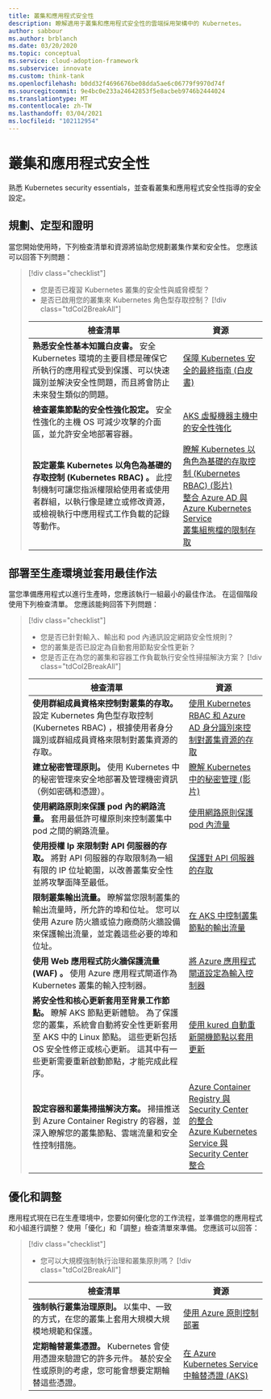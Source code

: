 ```yaml
---
title: 叢集和應用程式安全性
description: 瞭解適用于叢集和應用程式安全性的雲端採用架構中的 Kubernetes。
author: sabbour
ms.author: brblanch
ms.date: 03/20/2020
ms.topic: conceptual
ms.service: cloud-adoption-framework
ms.subservice: innovate
ms.custom: think-tank
ms.openlocfilehash: b0dd32f4696676be08dda5ae6c06779f9970d74f
ms.sourcegitcommit: 9e4bc0e233a24642853f5e8acbeb9746b2444024
ms.translationtype: MT
ms.contentlocale: zh-TW
ms.lasthandoff: 03/04/2021
ms.locfileid: "102112954"
---
```

<!-- cSpell:ignore kured -->

# <a name="cluster-and-application-security"></a>叢集和應用程式安全性

熟悉 Kubernetes security essentials，並查看叢集和應用程式安全性指導的安全設定。

## <a name="plan-train-and-proof"></a>規劃、定型和證明

當您開始使用時，下列檢查清單和資源將協助您規劃叢集作業和安全性。 您應該可以回答下列問題：

> [!div class="checklist"]
>
> - 您是否已複習 Kubernetes 叢集的安全性與威脅模型？
> - 是否已啟用您的叢集來 Kubernetes 角色型存取控制？
> [!div class="tdCol2BreakAll"]
>
> | 檢查清單 | 資源 |
> |---|---|
> | **熟悉安全性基本知識白皮書。** 安全 Kubernetes 環境的主要目標是確保它所執行的應用程式受到保護、可以快速識別並解決安全性問題，而且將會防止未來發生類似的問題。 | [保障 Kubernetes 安全的最終指南 (白皮書) ](https://clouddamcdnprodep.azureedge.net/gdc/gdc8LXmoZ/original)     |
> | **檢查叢集節點的安全性強化設定。** 安全性強化的主機 OS 可減少攻擊的介面區，並允許安全地部署容器。 | [AKS 虛擬機器主機中的安全性強化](/azure/aks/security-hardened-vm-host-image)     |
> | **設定叢集 Kubernetes 以角色為基礎的存取控制 (Kubernetes RBAC) 。** 此控制機制可讓您指派權限給使用者或使用者群組，以執行像是建立或修改資源，或檢視執行中應用程式工作負載的記錄等動作。 | [瞭解 Kubernetes 以角色為基礎的存取控制 (Kubernetes RBAC)  (影片) ](https://www.youtube.com/watch?list=PLLasX02E8BPCrIhFrc_ZiINhbRkYMKdPT&v=G3R24JSlGjY&index=12) <br> [整合 Azure AD 與 Azure Kubernetes Service](/azure/aks/azure-ad-integration-cli) <br> [叢集組態檔的限制存取](/azure/aks/control-kubeconfig-access)   |

## <a name="deploy-to-production-and-apply-best-practices"></a>部署至生產環境並套用最佳作法

當您準備應用程式以進行生產時，您應該執行一組最小的最佳作法。 在這個階段使用下列檢查清單。 您應該能夠回答下列問題：

> [!div class="checklist"]
>
> - 您是否已針對輸入、輸出和 pod 內通訊設定網路安全性規則？
> - 您的叢集是否已設定為自動套用節點安全性更新？
> - 您是否正在為您的叢集和容器工作負載執行安全性掃描解決方案？
> [!div class="tdCol2BreakAll"]
>
> | 檢查清單 | 資源 |
> |---|---|
> | **使用群組成員資格來控制對叢集的存取。** 設定 Kubernetes 角色型存取控制 (Kubernetes RBAC) ，根據使用者身分識別或群組成員資格來限制對叢集資源的存取。 | [使用 Kubernetes RBAC 和 Azure AD 身分識別來控制對叢集資源的存取](/azure/aks/azure-ad-rbac)    |
> | **建立秘密管理原則。** 使用 Kubernetes 中的秘密管理來安全地部署及管理機密資訊（例如密碼和憑證）。 | [瞭解 Kubernetes 中的秘密管理 (影片) ](https://www.youtube.com/watch?list=PLLasX02E8BPCrIhFrc_ZiINhbRkYMKdPT&v=KmhM33j5WYk&index=10) |
> | **使用網路原則來保護 pod 內的網路流量。** 套用最低許可權原則來控制叢集中 pod 之間的網路流量。 | [使用網路原則保護 pod 內流量](/azure/aks/use-network-policies) |
> | **使用授權 Ip 來限制對 API 伺服器的存取。** 將對 API 伺服器的存取限制為一組有限的 IP 位址範圍，以改善叢集安全性並將攻擊面降至最低。 | [保護對 API 伺服器的存取](/azure/aks/api-server-authorized-ip-ranges) |
> | **限制叢集輸出流量。** 瞭解當您限制叢集的輸出流量時，所允許的埠和位址。 您可以使用 Azure 防火牆或協力廠商防火牆設備來保護輸出流量，並定義這些必要的埠和位址。 | [在 AKS 中控制叢集節點的輸出流量](/azure/aks/limit-egress-traffic) |
> | **使用 Web 應用程式防火牆保護流量 (WAF) 。** 使用 Azure 應用程式閘道作為 Kubernetes 叢集的輸入控制器。 | [將 Azure 應用程式閘道設定為輸入控制器](/azure/application-gateway/ingress-controller-overview) |
> | **將安全性和核心更新套用至背景工作節點。** 瞭解 AKS 節點更新體驗。 為了保護您的叢集，系統會自動將安全性更新套用至 AKS 中的 Linux 節點。 這些更新包括 OS 安全性修正或核心更新。 這其中有一些更新需要重新啟動節點，才能完成此程序。 | [使用 kured 自動重新開機節點以套用更新](/azure/aks/node-updates-kured) |
> | **設定容器和叢集掃描解決方案。** 掃描推送到 Azure Container Registry 的容器，並深入瞭解您的叢集節點、雲端流量和安全性控制措施。 | [Azure Container Registry 與 Security Center 的整合](/azure/security-center/defender-for-container-registries-introduction) <br> [Azure Kubernetes Service 與 Security Center 整合](/azure/security-center/defender-for-kubernetes-introduction)  |

## <a name="optimize-and-scale"></a>優化和調整

應用程式現在已在生產環境中，您要如何優化您的工作流程，並準備您的應用程式和小組進行調整？ 使用「優化」和「調整」檢查清單來準備。 您應該可以回答：

> [!div class="checklist"]
>
> - 您可以大規模強制執行治理和叢集原則嗎？
> [!div class="tdCol2BreakAll"]
>
> | 檢查清單 | 資源 |
> |---|---|
> | **強制執行叢集治理原則。** 以集中、一致的方式，在您的叢集上套用大規模大規模地規範和保護。 | [使用 Azure 原則控制部署](/azure/governance/policy/concepts/policy-for-kubernetes) |
> | **定期輪替叢集憑證。** Kubernetes 會使用憑證來驗證它的許多元件。 基於安全性或原則的考慮，您可能會想要定期輪替這些憑證。 | [在 Azure Kubernetes Service 中輪替憑證 (AKS) ](/azure/aks/certificate-rotation) |
